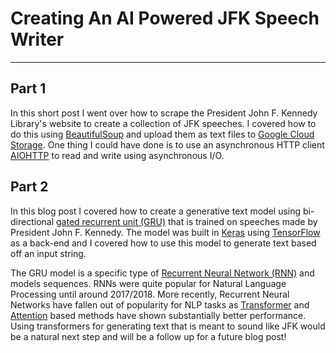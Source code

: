 # Creating An AI Powered JFK Speech Writer
-----------------

## Part 1 
In this short post I went over how to scrape the President John F. Kennedy Library's website to create a collection of JFK speeches. I covered how to do this using [BeautifulSoup](https://www.crummy.com/software/BeautifulSoup/bs4/doc/) and upload them as text files to [Google Cloud Storage](https://cloud.google.com/storage). One thing I could have done is to use an asynchronous HTTP client [AIOHTTP](https://docs.aiohttp.org/en/stable/) to read and write using asynchronous I/O.

## Part 2
In this blog post I covered how to create a generative text model using bi-directional [gated recurrent unit (GRU)](https://en.wikipedia.org/wiki/Gated_recurrent_unit) that is trained on speeches made by President John F. Kennedy. The model was built in [Keras](https://keras.io/) using [TensorFlow](https://www.tensorflow.org/) as a back-end and I covered how to use this model to generate text based off an input string. 

The GRU model is a specific type of [Recurrent Neural Network (RNN)](https://en.wikipedia.org/wiki/Recurrent_neural_network) and models sequences. RNNs were quite popular for Natural Language Processing until around 2017/2018. More recently, Recurrent Neural Networks have fallen out of popularity for NLP tasks as <a href="https://en.wikipedia.org/wiki/Transformer_(machine_learning)">Transformer</a> and <a href="https://en.wikipedia.org/wiki/Attention_(machine_learning)">Attention</a> based methods have shown substantially better performance. Using transformers for generating text that is meant to sound like JFK would be a natural next step and will be a follow up for a future blog post!